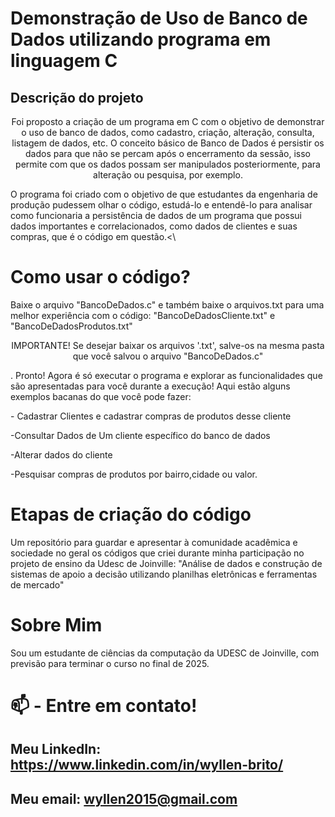# Demonstração de Uso de Banco de Dados utilizando programa em linguagem C

## Descrição do projeto
<p align="center">Foi proposto a criação de um programa em C com o objetivo de demonstrar o uso de banco de dados, como cadastro, criação, alteração, consulta, listagem de dados, etc. O conceito básico de Banco de Dados é persistir os dados para que não se percam após o encerramento da sessão, isso permite com que os dados possam ser manipulados posteriormente, para alteração ou pesquisa, por exemplo.

<p align="left"> O programa foi criado com o objetivo de que estudantes da engenharia de produção pudessem olhar o código, estudá-lo e entendê-lo para analisar como funcionaria a persistência de dados de um programa que possui dados importantes e correlacionados, como dados de clientes e suas compras, que é o código em questão.<\
  
# Como usar o código?
  <p align="left"> Baixe o arquivo "BancoDeDados.c" e também baixe o arquivos.txt para uma melhor experiência com o código: "BancoDeDadosCliente.txt" e "BancoDeDadosProdutos.txt"
    
<p align="center"> IMPORTANTE! Se desejar baixar os arquivos '.txt', salve-os na mesma pasta que você salvou o arquivo "BancoDeDados.c"
  <p align="left">. Pronto! Agora é só executar o programa e explorar as funcionalidades que são apresentadas para você durante a execução! Aqui estão alguns exemplos bacanas do que você pode fazer:
  <p align="left"> - Cadastrar Clientes e cadastrar compras de produtos desse cliente
  <p align="left"> -Consultar Dados de Um cliente específico do banco de dados
  <p align="left"> -Alterar dados do cliente
  <p align="left"> -Pesquisar compras de produtos por bairro,cidade ou valor.
  
  
  
 # Etapas de criação do código


Um repositório para guardar e apresentar à comunidade acadêmica e sociedade no geral os códigos que criei durante minha participação no projeto de ensino da Udesc de Joinville: "Análise de dados e construção de sistemas de apoio a decisão utilizando planilhas eletrônicas e  ferramentas de mercado" 

  
# Sobre Mim
  Sou um estudante de ciências da computação da UDESC de Joinville, com previsão para terminar o curso no final de 2025.
  
  # 📫 - Entre em contato!
## Meu LinkedIn: https://www.linkedin.com/in/wyllen-brito/
## Meu email: wyllen2015@gmail.com
